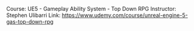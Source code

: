 

Course: UE5 - Gameplay Ability System - Top Down RPG
Instructor: Stephen Ulibarri
Link: https://www.udemy.com/course/unreal-engine-5-gas-top-down-rpg